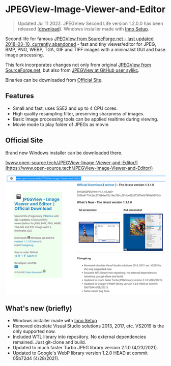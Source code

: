 # JPEGView-Image-Viewer-and-Editor

> Updated Jul 11 2022. JPEGView Second Life version 1.2.0.0 has been released ([download](https://filedn.com/llBp1EbMQML0Hdv9A9SVo6b/Setup-JPEGViewSecondLife-v1.2.0.0-x64.exe)). Windows installer made with [Inno Setup](https://jrsoftware.org/isinfo.php).

Second life for famous [JPEGView from SourceForge.net - last updated 2018-03-10, currently abandoned](https://sourceforge.net/projects/jpegview/) - fast and tiny viewer/editor for JPEG, BMP, PNG, WEBP, TGA, GIF and TIFF images with a minimalist GUI and base image processing.

This fork incorporates changes not only from original [JPEGView from SourceForge.net](https://sourceforge.net/projects/jpegview/),
but also from [JPEGView at GitHub user sylikc](https://github.com/sylikc/jpegview).

Binaries can be downloaded from [Official Site](https://www.open-source.tech/JPEGView-Image-Viewer-and-Editor/).

## Features

* Small and fast, uses SSE2 and up to 4 CPU cores.
* High quality resampling filter, preserving sharpness of images.
* Basic image processing tools can be applied realtime during viewing.
* Movie mode to play folder of JPEGs as movie.

## Official Site

Brand new Windows installer can be downloaded there.

[www.open-source.tech/JPEGView-Image-Viewer-and-Editor/](https://www.open-source.tech/JPEGView-Image-Viewer-and-Editor/)

![www.open-source.tech/JPEGView-Image-Viewer-and-Editor/ screenshot](open-source-tech.jpg?raw=true)

## What's new (briefly)

* Windows installer made with [Inno Setup](https://jrsoftware.org/isinfo.php)
* Removed obsolete Visual Studio solutions 2013, 2017, etc. VS2019 is the only supported now.
* Included WTL library into repository. No external dependencies remained. Just git-clone and build.
* Updated to much faster Turbo JPEG library version 2.1.0 (4/23/2021).
* Updated to Google's WebP library version 1.2.0 HEAD at commit 05b72d4 (4/28/2021).
